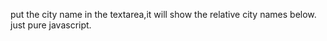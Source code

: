 put the city name in the textarea,it will show the relative city names below.
just pure javascript.
